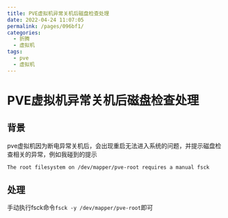 ```yaml
---
title: PVE虚拟机异常关机后磁盘检查处理
date: 2022-04-24 11:07:05
permalink: /pages/096bf1/
categories:
  - 折腾
  - 虚拟机
tags:
  - pve
  - 虚拟机
---
```

# PVE虚拟机异常关机后磁盘检查处理

## 背景

pve虚拟机因为断电异常关机后，会出现重启无法进入系统的问题，并提示磁盘检查相关的异常，例如我碰到的提示

```shell
The root filesystem on /dev/mapper/pve-root requires a manual fsck
```

## 处理

手动执行fsck命令`fsck -y /dev/mapper/pve-root`即可

